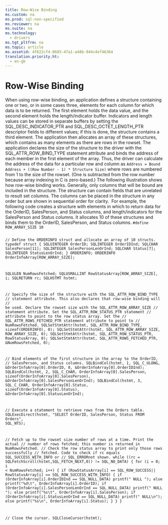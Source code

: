 ```yaml
---
title: Row-Wise Binding
ms.custom: na
ms.prod: sql-non-specified
ms.reviewer: na
ms.suite: na
ms.technology: 
  - drivers
ms.tgt_pltfrm: na
ms.topic: article
ms.assetid: 4f622cf4-0603-47a1-a48b-944c4ef46364
translation.priority.ht: 
  - en-gb
---
```

# Row-Wise Binding
<?xml version="1.0" encoding="utf-8"?>
<developerConceptualDocument xmlns="http://ddue.schemas.microsoft.com/authoring/2003/5" xmlns:xlink="http://www.w3.org/1999/xlink" xmlns:xsi="http://www.w3.org/2001/XMLSchema-instance" xsi:schemaLocation="http://ddue.schemas.microsoft.com/authoring/2003/5 http://dduestorage.blob.core.windows.net/ddueschema/developer.xsd">
  <introduction>
    <para>When using row-wise binding, an application defines a structure containing one or two, or in some cases three, elements for each column for which data is to be returned. The first element holds the data value, and the second element holds the length/indicator buffer. Indicators and length values can be stored in separate buffers by setting the SQL_DESC_INDICATOR_PTR and SQL_DESC_OCTET_LENGTH_PTR descriptor fields to different values; if this is done, the structure contains a third element. The application then allocates an array of these structures, which contains as many elements as there are rows in the rowset.</para>
    <para>The application declares the size of the structure to the driver with the SQL_ATTR_ROW_BIND_TYPE statement attribute and binds the address of each member in the first element of the array. Thus, the driver can calculate the address of the data for a particular row and column as</para>
    <code>Address = Bound Address + ((Row Number - 1) * Structure Size)</code>
    <para>where rows are numbered from 1 to the size of the rowset. (One is subtracted from the row number because array indexing in C is zero-based.) The following illustration shows how row-wise binding works. Generally, only columns that will be bound are included in the structure. The structure can contain fields that are unrelated to result set columns. The columns can be placed in the structure in any order but are shown in sequential order for clarity.</para>
    <mediaLink>
      <image xlink:href="1274ceaf-fd0f-4a73-9124-94352f0ec89b" />
    </mediaLink>
    <para>For example, the following code creates a structure with elements in which to return data for the OrderID, SalesPerson, and Status columns, and length/indicators for the SalesPerson and Status columns. It allocates 10 of these structures and binds them to the OrderID, SalesPerson, and Status columns.</para>
    <code>#define ROW_ARRAY_SIZE 10

// Define the ORDERINFO struct and allocate an array of 10 structs.
typedef struct {
   SQLUINTEGER   OrderID;
   SQLINTEGER    OrderIDInd;
   SQLCHAR       SalesPerson[11];
   SQLINTEGER    SalesPersonLenOrInd;
   SQLCHAR       Status[7];
   SQLINTEGER    StatusLenOrInd;
} ORDERINFO;
ORDERINFO OrderInfoArray[ROW_ARRAY_SIZE];

SQLULEN    NumRowsFetched;
SQLUSMALLINT   RowStatusArray[ROW_ARRAY_SIZE], i;
SQLRETURN      rc;
SQLHSTMT       hstmt;

// Specify the size of the structure with the SQL_ATTR_ROW_BIND_TYPE
// statement attribute. This also declares that row-wise binding will
// be used. Declare the rowset size with the SQL_ATTR_ROW_ARRAY_SIZE
// statement attribute. Set the SQL_ATTR_ROW_STATUS_PTR statement
// attribute to point to the row status array. Set the
// SQL_ATTR_ROWS_FETCHED_PTR statement attribute to point to
// NumRowsFetched.
SQLSetStmtAttr(hstmt, SQL_ATTR_ROW_BIND_TYPE, sizeof(ORDERINFO), 0);
SQLSetStmtAttr(hstmt, SQL_ATTR_ROW_ARRAY_SIZE, ROW_ARRAY_SIZE, 0);
SQLSetStmtAttr(hstmt, SQL_ATTR_ROW_STATUS_PTR, RowStatusArray, 0);
SQLSetStmtAttr(hstmt, SQL_ATTR_ROWS_FETCHED_PTR, &amp;NumRowsFetched, 0);

// Bind elements of the first structure in the array to the OrderID,
// SalesPerson, and Status columns.
SQLBindCol(hstmt, 1, SQL_C_ULONG, &amp;OrderInfoArray[0].OrderID, 0, &amp;OrderInfoArray[0].OrderIDInd);
SQLBindCol(hstmt, 2, SQL_C_CHAR, OrderInfoArray[0].SalesPerson,
            sizeof(OrderInfoArray[0].SalesPerson),
            &amp;OrderInfoArray[0].SalesPersonLenOrInd);
SQLBindCol(hstmt, 3, SQL_C_CHAR, OrderInfoArray[0].Status,
            sizeof(OrderInfoArray[0].Status), &amp;OrderInfoArray[0].StatusLenOrInd);

// Execute a statement to retrieve rows from the Orders table.
SQLExecDirect(hstmt, "SELECT OrderID, SalesPerson, Status FROM Orders", SQL_NTS);

// Fetch up to the rowset size number of rows at a time. Print the actual
// number of rows fetched; this number is returned in NumRowsFetched.
// Check the row status array to print only those rows successfully
// fetched. Code to check if rc equals SQL_SUCCESS_WITH_INFO or
// SQL_ERRORnot shown.
while ((rc = SQLFetchScroll(hstmt,SQL_FETCH_NEXT,0)) != SQL_NO_DATA) {
   for (i = 0; i &lt; NumRowsFetched; i++) {
      if (RowStatusArray[i] == SQL_ROW_SUCCESS|| RowStatusArray[i] == 
         SQL_ROW_SUCCESS_WITH_INFO) {
         if (OrderInfoArray[i].OrderIDInd == SQL_NULL_DATA)
            printf(" NULL      ");
         else
            printf("%d\t", OrderInfoArray[i].OrderID);
         if (OrderInfoArray[i].SalesPersonLenOrInd == SQL_NULL_DATA)
            printf(" NULL      ");
         else
            printf("%s\t", OrderInfoArray[i].SalesPerson);
         if (OrderInfoArray[i].StatusLenOrInd == SQL_NULL_DATA)
            printf(" NULL\n");
         else
            printf("%s\n", OrderInfoArray[i].Status);
      }
   }
}

// Close the cursor.
SQLCloseCursor(hstmt);</code>
  </introduction>
  <relatedTopics />
</developerConceptualDocument>